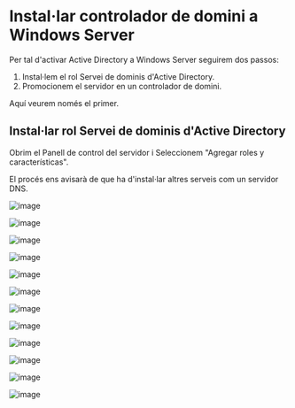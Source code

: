 # Instal·lar controlador de domini a Windows Server

Per tal d'activar Active Directory a Windows Server seguirem dos passos:

1. Instal·lem el rol Servei de dominis d'Active Directory.
2. Promocionem el servidor en un controlador de domini.

Aquí veurem només el primer.

## Instal·lar rol Servei de dominis d'Active Directory

Obrim el Panell de control del servidor i Seleccionem "Agregar roles y características". 

El procés ens avisarà de que ha d'instal·lar altres serveis com un servidor DNS.

![image](https://github.com/XaSaFa/MP04/assets/110727546/aa2179f3-3387-4b0a-85fe-f5f2e243ae69)

![image](https://github.com/XaSaFa/MP04/assets/110727546/f67c7c09-e622-4b43-ae36-dc752f9eb0ff)

![image](https://github.com/XaSaFa/MP04/assets/110727546/a8d5acb3-732f-4fd9-928a-a79c46725bbb)

![image](https://github.com/XaSaFa/MP04/assets/110727546/36da7d7f-43a4-42dd-8f53-d3518e3238f4)

![image](https://github.com/XaSaFa/MP04/assets/110727546/b031bd19-6431-4ea4-bf63-c70288962b95)

![image](https://github.com/XaSaFa/MP04/assets/110727546/71e55b82-ed92-45b4-b955-012264243767)

![image](https://github.com/XaSaFa/MP04/assets/110727546/d4437f29-bcd4-4f98-a2e2-97a379e0c284)

![image](https://github.com/XaSaFa/MP04/assets/110727546/1157299e-282d-4b70-8efc-4a938f5a1163)

![image](https://github.com/XaSaFa/MP04/assets/110727546/18c353bd-d727-4ccc-94a5-3e3fa1ede595)

![image](https://github.com/XaSaFa/MP04/assets/110727546/c8f81eea-e171-4762-bdc8-0e410792c571)

![image](https://github.com/XaSaFa/MP04/assets/110727546/949a2c87-bdd0-4a32-821b-deb65f62448f)


![image](https://github.com/XaSaFa/MP04/assets/110727546/47d14867-0a99-4689-b966-304ce8db10e9)
